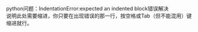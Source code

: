 python问题：IndentationError:expected an indented block错误解决  
说明此处需要缩进，你只要在出现错误的那一行，按空格或Tab（但不能混用）键缩进就行。  
